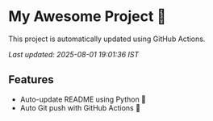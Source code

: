 # My Awesome Project 🚀

This project is automatically updated using GitHub Actions.

_Last updated: 2025-08-01 19:01:36 IST_

## Features
- Auto-update README using Python 🐍
- Auto Git push with GitHub Actions 🤖
